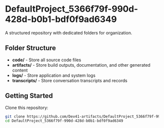 # DefaultProject_5366f79f-990d-428d-b0b1-bdf0f9ad6349
A structured repository with dedicated folders for organization.

## Folder Structure

- **code/** - Store all source code files
- **artifacts/** - Store build outputs, documentation, and other generated content
- **logs/** - Store application and system logs
- **transcripts/** - Store conversation transcripts and records

## Getting Started

Clone this repository:
```bash
git clone https://github.com/Dev41-artifacts/DefaultProject_5366f79f-990d-428d-b0b1-bdf0f9ad6349
cd DefaultProject_5366f79f-990d-428d-b0b1-bdf0f9ad6349
```
